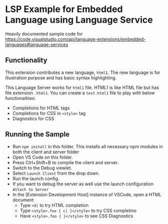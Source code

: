 # LSP Example for Embedded Language using Language Service

Heavily documented sample code for https://code.visualstudio.com/api/language-extensions/embedded-languages#language-services

## Functionality

This extension contributes a new language, `html1`. The new language is for illustration purpose and has basic syntax highlighting.

This Language Server works for `html1` file. HTML1 is like HTML file but has file extension `.html1`. You can create a `test.html1` file to play with below functionaltiies:

- Completions for HTML tags
- Completions for CSS in `<style>` tag
- Diagnostics for CSS

## Running the Sample

- Run `npm install` in this folder. This installs all necessary npm modules in both the client and server folder
- Open VS Code on this folder.
- Press Ctrl+Shift+B to compile the client and server.
- Switch to the Debug viewlet.
- Select `Launch Client` from the drop down.
- Run the launch config.
- If you want to debug the server as well use the launch configuration `Attach to Server`
- In the [Extension Development Host] instance of VSCode, open a HTML document
  - Type `<d|` to try HTML completion
  - Type `<style>.foo { c| }</style>` to try CSS completino
  - Have `<style>.foo { }</style>` to see CSS Diagnostics
